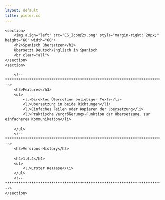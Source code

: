 ```yaml
---
layout: default
title: pieter.cc
---
```


<div id="content">

	<section>
		<img align="left" src="ES_Icon@2x.png" style="margin-right: 20px;" height="60" width="60">
		<h2>Spanisch übersetzen</h2>
		Übersetzt Deutsch/Englisch in Spanisch
		<br clear="all">
	</section>
	<section>

		<!-- ***************************************************************************** -->
		<h3>Features</h3>
		<ul>
			<li>Direktes Übersetzen beliebiger Texte</li>
			<li>Übersetzung in beide Richtungen</li>
			<li>Einfaches Teilen oder Kopieren der Übersetzung</li>
			<li>Praktische Vergrößerungs-Funktion der Übersetzung, zur einfacheren Kommunikation</li>

		</ul>
		<!-- ***************************************************************************** -->
		<h3>Versions-History</h3>

        <h4>1.0.4</h4>
        <ul>
			<li>Erster Release</li>
		</ul>
		<!-- ***************************************************************************** -->
	</section>
</div>
